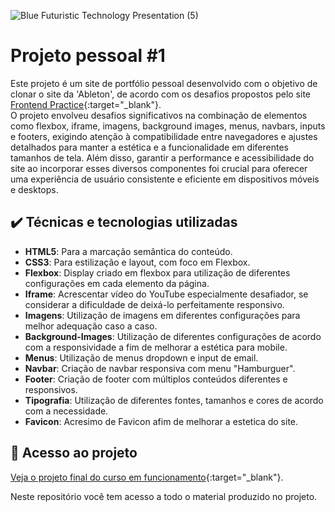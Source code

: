 


![Blue Futuristic Technology Presentation (5)](https://github.com/lshv04/projetipessoal1/assets/169161949/ca412e0a-7595-427c-a55f-4428c6b07050)


# Projeto pessoal #1

Este projeto é um site de portfólio pessoal desenvolvido com o objetivo de clonar o site da 'Ableton', de acordo com os desafios propostos pelo site [Frontend Practice](https://www.frontendpractice.com/projects/ableton){:target="_blank"}.  
O projeto envolveu desafios significativos na combinação de elementos como flexbox, iframe, imagens, background images, menus, navbars, inputs e footers, exigindo atenção à compatibilidade entre navegadores e ajustes detalhados para manter a estética e a funcionalidade em diferentes tamanhos de tela. Além disso, garantir a performance e acessibilidade do site ao incorporar esses diversos componentes foi crucial para oferecer uma experiência de usuário consistente e eficiente em dispositivos móveis e desktops.

## ✔️ Técnicas e tecnologias utilizadas
- **HTML5**: Para a marcação semântica do conteúdo.  
- **CSS3**: Para estilização e layout, com foco em Flexbox.  
- **Flexbox**: Display criado em flexbox para utilização de diferentes configurações em cada elemento da página.  
- **Iframe**: Acrescentar vídeo do YouTube especialmente desafiador, se considerar a dificuldade de deixá-lo perfeitamente responsivo.  
- **Imagens**: Utilização de imagens em diferentes configurações para melhor adequação caso a caso.  
- **Background-Images**: Utilização de diferentes configurações de acordo com a responsividade a fim de melhorar a estética para mobile.  
- **Menus**: Utilização de menus dropdown e input de email.  
- **Navbar**: Criação de navbar responsiva com menu "Hamburguer".  
- **Footer**: Criação de footer com múltiplos conteúdos diferentes e responsivos.  
- **Tipografia**: Utilização de diferentes fontes, tamanhos e cores de acordo com a necessidade.
- **Favicon**: Acresimo de Favicon afim de melhorar a estetica do site.

  

## 📁 Acesso ao projeto  

[Veja o projeto final do curso em funcionamento](https://lshv04.github.io/projetipessoal1/){:target="_blank"}.

Neste repositório você tem acesso a todo o material produzido no projeto.


